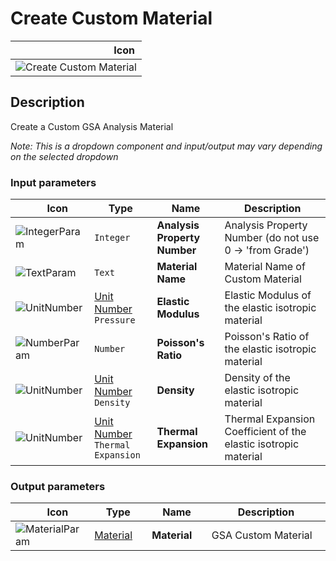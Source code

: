 # Create Custom Material
<!--- This file has been auto-generated, do not change it manually! Edit the generator here: https://github.com/arup-group/GSA-Grasshopper/tree/main/DocsGeneration --->

|<img width="150"/> Icon |
| ----------- |
|![Create Custom Material](./images/CreateCustomMaterial.png) |

## Description

Create a Custom GSA Analysis Material

_Note: This is a dropdown component and input/output may vary depending on the selected dropdown_

### Input parameters

|<img width="20"/> Icon |<img width="200"/> Type |<img width="200"/> Name |<img width="1000"/> Description |
| ----------- | ----------- | ----------- | ----------- |
|![IntegerParam](./images/IntegerParam.png) |`Integer` |**Analysis Property Number** |Analysis Property Number (do not use 0 -> 'from Grade') |
|![TextParam](./images/TextParam.png) |`Text` |**Material Name** |Material Name of Custom Material |
|![UnitNumber](./images/UnitParam.png) |[Unit Number](gsagh-unitnumber-parameter.md)  ` Pressure ` |**Elastic Modulus** |Elastic Modulus of the elastic isotropic material |
|![NumberParam](./images/NumberParam.png) |`Number` |**Poisson's Ratio** |Poisson's Ratio of the elastic isotropic material |
|![UnitNumber](./images/UnitParam.png) |[Unit Number](gsagh-unitnumber-parameter.md)  ` Density ` |**Density** |Density of the elastic isotropic material |
|![UnitNumber](./images/UnitParam.png) |[Unit Number](gsagh-unitnumber-parameter.md)  ` Thermal Expansion ` |**Thermal Expansion** |Thermal Expansion Coefficient of the elastic isotropic material |

### Output parameters

|<img width="20"/> Icon |<img width="200"/> Type |<img width="200"/> Name |<img width="1000"/> Description |
| ----------- | ----------- | ----------- | ----------- |
|![MaterialParam](./images/MaterialParam.png) |[Material](gsagh-material-parameter.md) |**Material** |GSA Custom Material |


